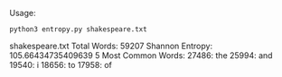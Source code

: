 Usage:
```
python3 entropy.py shakespeare.txt
```
shakespeare.txt
Total Words: 59207
Shannon Entropy: 105.66434735409639
5 Most Common Words:
27486: the
25994: and
19540: i
18656: to
17958: of
